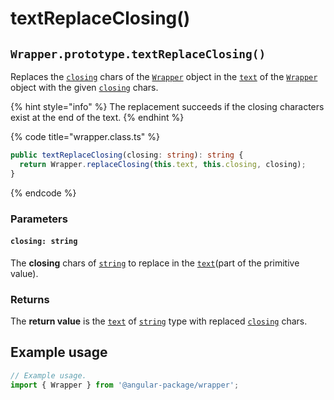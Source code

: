 # textReplaceClosing()

## `Wrapper.prototype.textReplaceClosing()`

Replaces the [`closing`](../../../wrap/accessors/#wrap.prototype.closing) chars of the [`Wrapper`](../../overview.md) object in the [`text`](../../../wrap/accessors/#wrap.prototype.text) of the [`Wrapper`](../../overview.md) object with the given [`closing`](textreplaceclosing.md#closing-string) chars.

{% hint style="info" %}
The replacement succeeds if the closing characters exist at the end of the text.
{% endhint %}

{% code title="wrapper.class.ts" %}
```typescript
public textReplaceClosing(closing: string): string {
  return Wrapper.replaceClosing(this.text, this.closing, closing);
}
```
{% endcode %}

### Parameters

#### `closing: string`

The **closing** chars of [`string`](https://developer.mozilla.org/en-US/docs/Web/JavaScript/Reference/Global\_Objects/String) to replace in the [`text`](../../../wrap/accessors/#wrap.prototype.text)(part of the primitive value).

### Returns

The **return value** is the [`text`](../../../wrap/accessors/#wrap.prototype.text) of [`string`](https://developer.mozilla.org/en-US/docs/Web/JavaScript/Reference/Global\_Objects/String) type with replaced [`closing`](../../../wrap/accessors/#wrap.prototype.closing) chars.

## Example usage

```typescript
// Example usage.
import { Wrapper } from '@angular-package/wrapper';

```
